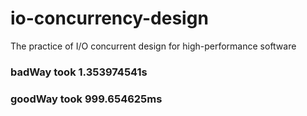 # io-concurrency-design
The practice of I/O concurrent design for high-performance software


### badWay took 1.353974541s


### goodWay took 999.654625ms